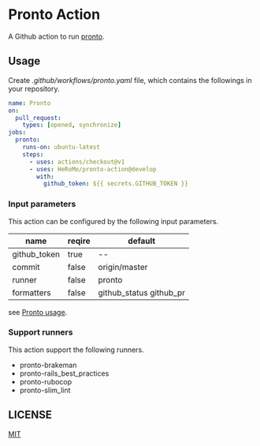 # Pronto Action

A Github action to run [pronto](https://github.com/prontolabs/pronto).

## Usage

Create *.github/workflows/pronto.yaml* file, which contains the followings in your repository.

```yaml
name: Pronto
on:
  pull_request:
    types: [opened, synchronize]
jobs:
  pronto:
    runs-on: ubuntu-latest
    steps:
      - uses: actions/checkout@v1
      - uses: HeRoMo/pronto-action@develop
        with:
          github_token: ${{ secrets.GITHUB_TOKEN }}
```

### Input parameters

This action can be configured by the following input parameters.

| name | reqire | default |
|---|---|---|
| github_token | true | -- |
| commit | false | origin/master |
| runner | false | pronto |
| formatters | false | github_status github_pr |

see [Pronto usage](https://github.com/prontolabs/pronto#usage).

### Support runners

This action support the following runners.

- pronto-brakeman
- pronto-rails_best_practices
- pronto-rubocop
- pronto-slim_lint

## LICENSE
[MIT](LICENSE)
